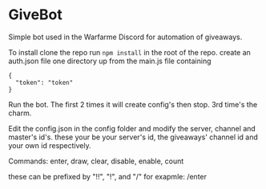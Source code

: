 # GiveBot
Simple bot used in the Warfarme Discord for automation of giveaways.

To install clone the repo
run `npm install` in the root of the repo.
create an auth.json file one directory up from the main.js file containing
```
{
  "token": "token"
}
```
Run the bot. The first 2 times it will create config's then stop. 3rd time's the charm.

Edit the config.json in the config folder and modify the server, channel and master's id's. these your be your server's id, the giveaways' channel id and your own id respectively.


Commands:
  enter,
  draw,
  clear,
  disable,
  enable,
  count
  
these can be prefixed by "!!", "!", and "/"
for exapmle:
/enter
